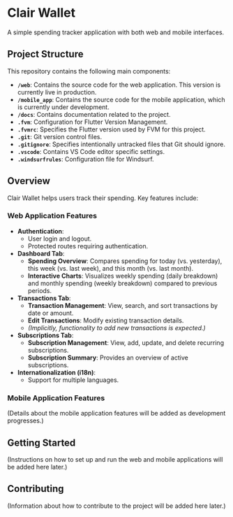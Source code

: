 # Clair Wallet

A simple spending tracker application with both web and mobile interfaces.

## Project Structure

This repository contains the following main components:

*   **`/web`**: Contains the source code for the web application. This version is currently live in production.
*   **`/mobile_app`**: Contains the source code for the mobile application, which is currently under development.
*   **`/docs`**: Contains documentation related to the project.
*   **`.fvm`**: Configuration for Flutter Version Management.
*   **`.fvmrc`**: Specifies the Flutter version used by FVM for this project.
*   **`.git`**: Git version control files.
*   **`.gitignore`**: Specifies intentionally untracked files that Git should ignore.
*   **`.vscode`**: Contains VS Code editor specific settings.
*   **`.windsurfrules`**: Configuration file for Windsurf.

## Overview

Clair Wallet helps users track their spending. Key features include:

### Web Application Features

*   **Authentication**:
    *   User login and logout.
    *   Protected routes requiring authentication.
*   **Dashboard Tab**:
    *   **Spending Overview**: Compares spending for today (vs. yesterday), this week (vs. last week), and this month (vs. last month).
    *   **Interactive Charts**: Visualizes weekly spending (daily breakdown) and monthly spending (weekly breakdown) compared to previous periods.
*   **Transactions Tab**:
    *   **Transaction Management**: View, search, and sort transactions by date or amount.
    *   **Edit Transactions**: Modify existing transaction details.
    *   *(Implicitly, functionality to add new transactions is expected.)*
*   **Subscriptions Tab**:
    *   **Subscription Management**: View, add, update, and delete recurring subscriptions.
    *   **Subscription Summary**: Provides an overview of active subscriptions.
*   **Internationalization (i18n)**:
    *   Support for multiple languages.

### Mobile Application Features

(Details about the mobile application features will be added as development progresses.)

## Getting Started

(Instructions on how to set up and run the web and mobile applications will be added here later.)

## Contributing

(Information about how to contribute to the project will be added here later.)
